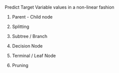 Predict Target Variable values in a non-linear fashion


1) Parent - Child node

2) Splitting

3) Subtree / Branch

4) Decision Node

5) Terminal / Leaf Node

6) Pruning


